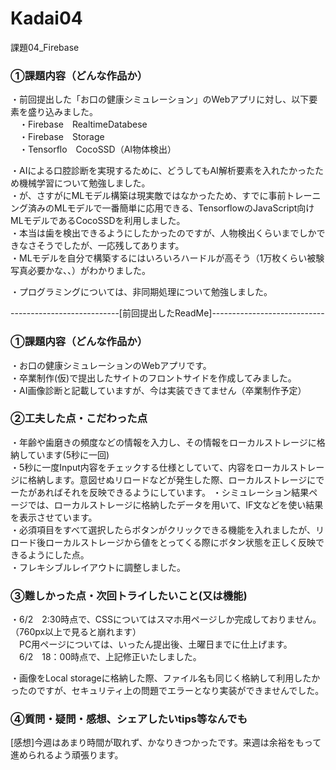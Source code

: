 # Kadai04
課題04_Firebase


<h3>①課題内容（どんな作品か）</h3>
・前回提出した「お口の健康シミュレーション」のWebアプリに対し、以下要素を盛り込みました。<br>
　・Firebase　RealtimeDatabese<br>
　・Firebase　Storage<br>
　・Tensorflo　CocoSSD（AI物体検出）<br>

・AIによる口腔診断を実現するために、どうしてもAI解析要素を入れたかったため機械学習について勉強しました。<br>
・が、さすがにMLモデル構築は現実敵ではなかったため、すでに事前トレーニング済みのMLモデルで一番簡単に応用できる、TensorflowのJavaScript向けMLモデルであるCocoSSDを利用しました。<br>
・本当は歯を検出できるようにしたかったのですが、人物検出くらいまでしかできなさそうでしたが、一応残してあります。<br>
・MLモデルを自分で構築するにはいろいろハードルが高そう（1万枚くらい被験写真必要かな、、）がわかりました。<br>

・プログラミングについては、非同期処理について勉強しました。<br>


---------------------------[前回提出したReadMe]----------------------------

<h3>①課題内容（どんな作品か）</h3>
・お口の健康シミュレーションのWebアプリです。<br>
・卒業制作(仮)で提出したサイトのフロントサイドを作成してみました。<br>
・AI画像診断と記載していますが、今は実装できてません（卒業制作予定）<br>


<h3>②工夫した点・こだわった点</h3>
・年齢や歯磨きの頻度などの情報を入力し、その情報をローカルストレージに格納しています(5秒に一回)<br>
・5秒に一度Input内容をチェックする仕様としていて、内容をローカルストレージに格納します。意図せぬリロードなどが発生した際、ローカルストレージにでーたがあればそれを反映できるようにしています。
・シミュレーション結果ページでは、ローカルストレージに格納したデータを用いて、IF文などを使い結果を表示させています。<br>
・必須項目をすべて選択したらボタンがクリックできる機能を入れましたが、リロード後ローカルストレージから値をとってくる際にボタン状態を正しく反映できるようにした点。<br>
・フレキシブルレイアウトに調整しました。<br>

<h3>③難しかった点・次回トライしたいこと(又は機能)</h3>
・6/2　2:30時点で、CSSについてはスマホ用ページしか完成しておりません。（760px以上で見ると崩れます）<br>
　PC用ページについては、いったん提出後、土曜日までに仕上げます。<br>
　6/2　18：00時点で、上記修正いたしました。<br>

・画像をLocal storageに格納した際、ファイル名も同じく格納して利用したかったのですが、セキュリティ上の問題でエラーとなり実装ができませんでした。<br>


<h3>④質問・疑問・感想、シェアしたいtips等なんでも</h3>
[感想]今週はあまり時間が取れず、かなりきつかったです。来週は余裕をもって進められるよう頑張ります。
